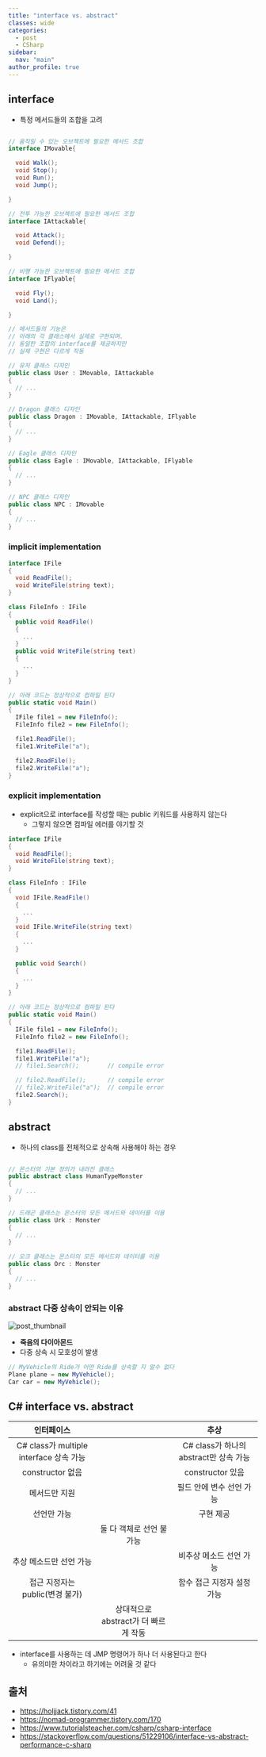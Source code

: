 ```yaml
---
title: "interface vs. abstract"
classes: wide
categories: 
  - post
  - CSharp
sidebar:
  nav: "main"
author_profile: true
---
```

  
## interface 
* 특정 메서드들의 조합을 고려

```csharp

// 움직일 수 있는 오브젝트에 필요한 메서드 조합
interface IMovable{

  void Walk();
  void Stop();
  void Run();
  void Jump();

}

// 전투 가능한 오브젝트에 필요한 메서드 조합
interface IAttackable{

  void Attack();
  void Defend();

}

// 비행 가능한 오브젝트에 필요한 메서드 조합
interface IFlyable{

  void Fly();
  void Land();

}

// 메서드들의 기능은 
// 아래의 각 클래스에서 실제로 구현되며.
// 동일한 조합의 interface를 제공하지만
// 실제 구현은 다르게 작동

// 유저 클래스 디자인
public class User : IMovable, IAttackable
{
  // ...
}

// Dragon 클래스 디자인
public class Dragon : IMovable, IAttackable, IFlyable
{
  // ...
}

// Eagle 클래스 디자인
public class Eagle : IMovable, IAttackable, IFlyable
{
  // ...
}

// NPC 클래스 디자인
public class NPC : IMovable
{
  // ...
}

```

### implicit implementation

```csharp
interface IFile
{
  void ReadFile();
  void WriteFile(string text);
}

class FileInfo : IFile
{
  public void ReadFile()
  {
    ...
  }
  public void WriteFile(string text)
  {
    ...
  }
}

// 아래 코드는 정상적으로 컴파일 된다
public static void Main()
{
  IFile file1 = new FileInfo();
  FileInfo file2 = new FileInfo();

  file1.ReadFile();
  file1.WriteFile("a");

  file2.ReadFile();
  file2.WriteFile("a");
}

```

### explicit implementation
* explicit으로 interface를 작성할 때는 public 키워드를 사용하지 않는다
  * 그렇지 않으면 컴파일 에러를 야기할 것

```csharp
interface IFile
{
  void ReadFile();
  void WriteFile(string text);
}

class FileInfo : IFile
{
  void IFile.ReadFile()
  {
    ...
  }
  void IFile.WriteFile(string text)
  {
    ...
  }

  public void Search()
  {
    ...
  }
}

// 아래 코드는 정상적으로 컴파일 된다
public static void Main()
{
  IFile file1 = new FileInfo();
  FileInfo file2 = new FileInfo();

  file1.ReadFile();
  file1.WriteFile("a");
  // file1.Search();        // compile error

  // file2.ReadFile();      // compile error
  // file2.WriteFile("a");  // compile error
  file2.Search();
}

```

## abstract 
* 하나의 class를 전체적으로 상속해 사용해야 하는 경우

```csharp

// 몬스터의 기본 정의가 내려진 클래스
public abstract class HumanTypeMonster
{
  // ...
}

// 드래곤 클래스는 몬스터의 모든 메서드와 데이터를 이용
public class Urk : Monster
{
  // ...
}

// 오크 클래스는 몬스터의 모든 메서드와 데이터를 이용
public class Orc : Monster
{
  // ...
}
```

### abstract 다중 상속이 안되는 이유
![post_thumbnail](/assets/images/{B943E995-082D-4B3E-B6C4-1ED8D525A763}.png)
* **죽음의 다이아몬드**
* 다중 상속 시 모호성이 발생

```csharp
// MyVehicle의 Ride가 어떤 Ride를 상속할 지 알수 없다
Plane plane = new MyVehicle();
Car car = new MyVehicle();
```

## C# interface vs. abstract
  
|인터페이스| |추상|  
|:---:|:---:|:---:|  
|C# class가 multiple interface 상속 가능| |C# class가 하나의 abstract만 상속 가능|  
|constructor 없음| |constructor 있음|  
|메서드만 지원| |필드 안에 변수 선언 가능|  
|선언만 가능| |구현 제공|  
||둘 다 객체로 선언 불가능||  
|추상 메소드만 선언 가능| |비추상 메소드 선언 가능|  
|접근 지정자는 public(변경 불가)| |함수 접근 지정자 설정 가능|  
| |상대적으로 abstract가 더 빠르게 작동| |  

* interface를 사용하는 데 JMP 명령어가 하나 더 사용된다고 한다
  * 유의미한 차이라고 하기에는 어려울 것 같다

## 출처
* <https://holjjack.tistory.com/41>
* <https://nomad-programmer.tistory.com/170>
* <https://www.tutorialsteacher.com/csharp/csharp-interface>
* <https://stackoverflow.com/questions/51229106/interface-vs-abstract-performance-c-sharp>